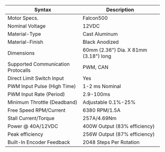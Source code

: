 | Syntax | Description |
| ----------- | ----------- |
| Motor Specs. | Falcon500 |
| Nominal Voltage | 12VDC |
| Material-Type | Cast Aluminum |
| Material-Finish | Black Anodized |
| Dimensions | 60mm (2.36") Dia. X 81mm (3.18") long |
| Supported Communication Protocalls | PWM, CAN |
| Direct Limit Switch Input | Yes |
| PWM Input Pulse (High Time) | 1-2 ms Nominal |
| PWM Input Rate (Period) | 2.9-100ms |
| Minimum Throttle (Deadband) | Adjustable 0.1%-25% |
| Free Speed RPM/Current | 6380 RPM/1.5A |
| Stall Current/Torque | 257A/4.69Nm |
| Power @ 40A/12VDC | 400W Output (83% efficiency) |
| Peak efficiency | 256W Output (87% efficiency) |
| Built-In Encoder Feedback | 2048 Steps Per Rotation |